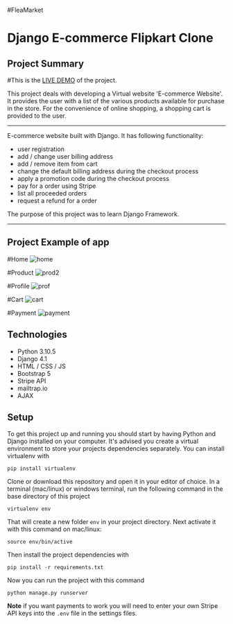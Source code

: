 #FleaMarket
# Django E-commerce Flipkart Clone
## Project Summary
#This is the [LIVE DEMO](https://mubinattar.pythonanywhere.com/) of the project.


This project deals with developing a Virtual website 'E-commerce Website'. It provides the user with a list of the various products available for purchase in the store. For the convenience of online shopping, a shopping cart is provided to the user.

---
E-commerce website built with Django. It has following functionality:
- user registration
- add / change user billing address
- add / remove item from cart
- change the default billing address during the checkout process
- apply a promotion code during the checkout process
- pay for a order using Stripe
- list all proceeded orders
- request a refund for a order

The purpose of this project was to learn Django Framework.

----

## Project Example of app

#Home
![home](https://user-images.githubusercontent.com/73256167/191462856-509a1670-f5d0-4685-9cd6-52bbd8f34d4e.png)

#Product
![prod2](https://user-images.githubusercontent.com/73256167/191462975-b57a7736-9c60-4930-9f16-350eff30a078.png)


#Profile
![prof](https://user-images.githubusercontent.com/73256167/191463122-3ad6e148-db01-42c0-b7ec-3f3b5b03efdf.png)

#Cart
![cart](https://user-images.githubusercontent.com/73256167/191463205-cae6d823-4c70-4d74-83f5-a9d9343675dc.png)

#Payment
![payment](https://user-images.githubusercontent.com/73256167/191463302-9c421a73-c216-40b5-ab4f-abf985924231.png)

## Technologies

- Python 3.10.5
- Django 4.1
- HTML / CSS / JS
- Bootstrap 5
- Stripe API
- mailtrap.io
- AJAX

## Setup

To get this project up and running you should start by having Python and Django installed on your computer. It's advised you create a virtual environment to store your projects dependencies separately. You can install virtualenv with

```
pip install virtualenv
```

Clone or download this repository and open it in your editor of choice. In a terminal (mac/linux) or windows terminal, run the following command in the base directory of this project

```
virtualenv env
```

That will create a new folder `env` in your project directory. Next activate it with this command on mac/linux:

```
source env/bin/active
```

Then install the project dependencies with

```
pip install -r requirements.txt
```

Now you can run the project with this command

```
python manage.py runserver
```

**Note** if you want payments to work you will need to enter your own Stripe API keys into the `.env` file in the settings files.

